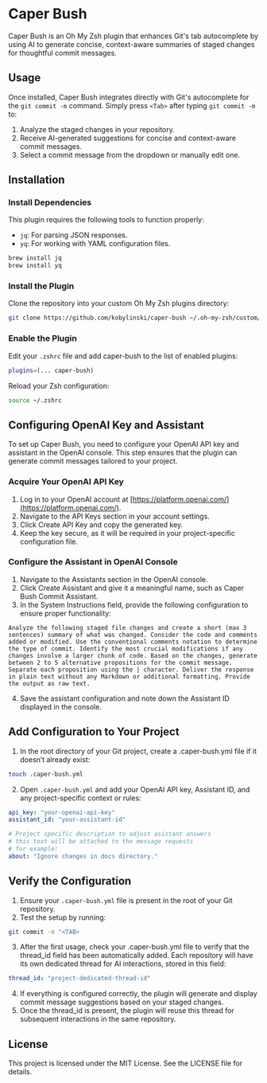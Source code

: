 # Caper Bush

Caper Bush is an Oh My Zsh plugin that enhances Git's tab autocomplete by using AI to generate concise,
context-aware summaries of staged changes for thoughtful commit messages.

## Usage

Once installed, Caper Bush integrates directly with Git's autocomplete for the `git commit -m` command. Simply
press `<Tab>` after typing `git commit -m` to:

1. Analyze the staged changes in your repository.
2. Receive AI-generated suggestions for concise and context-aware commit messages.
3. Select a commit message from the dropdown or manually edit one.

## Installation

### Install Dependencies

This plugin requires the following tools to function properly:

- `jq`: For parsing JSON responses.
- `yq`: For working with YAML configuration files.

```bash
brew install jq
brew install yq
```

### Install the Plugin

Clone the repository into your custom Oh My Zsh plugins directory:

```bash
git clone https://github.com/kobylinski/caper-bush ~/.oh-my-zsh/custom/plugins/caper-bush
```

### Enable the Plugin

Edit your `.zshrc` file and add caper-bush to the list of enabled plugins:

```bash
plugins=(... caper-bush)
```

Reload your Zsh configuration:

```bash
source ~/.zshrc
```

## Configuring OpenAI Key and Assistant

To set up Caper Bush, you need to configure your OpenAI API key and assistant in the OpenAI console. This step
ensures that the plugin can generate commit messages tailored to your project.

### Acquire Your OpenAI API Key

1. Log in to your OpenAI account at [https://platform.openai.com/](https://platform.openai.com/).
2. Navigate to the API Keys section in your account settings.
3. Click Create API Key and copy the generated key.
4. Keep the key secure, as it will be required in your project-specific configuration file.

### Configure the Assistant in OpenAI Console

1. Navigate to the Assistants section in the OpenAI console.
2. Click Create Assistant and give it a meaningful name, such as Caper Bush Commit Assistant.
3. In the System Instructions field, provide the following configuration to ensure proper functionality:

```
Analyze the following staged file changes and create a short (max 3 sentences) summary of what was changed. Consider the code and comments added or modified. Use the conventional comments notation to determine the type of commit. Identify the most crucial modifications if any changes involve a larger chunk of code. Based on the changes, generate between 2 to 5 alternative propositions for the commit message. Separate each proposition using the | character. Deliver the response in plain text without any Markdown or additional formatting. Provide the output as raw text.
```

4. Save the assistant configuration and note down the Assistant ID displayed in the console.

## Add Configuration to Your Project

1. In the root directory of your Git project, create a .caper-bush.yml file if it doesn’t already exist:

```bash
touch .caper-bush.yml
```

2. Open `.caper-bush.yml` and add your OpenAI API key, Assistant ID, and any project-specific context or
   rules:

```yaml
api_key: "your-openai-api-key"
assistant_id: "your-assistant-id"

# Project specific description to adjust asistant answers
# this text will be attached to the message requests
# for example:
about: "Ignore changes in docs directory."
```

## Verify the Configuration

1. Ensure your `.caper-bush.yml` file is present in the root of your Git repository.
2. Test the setup by running:

```bash
git commit -m "<TAB>
```

3. After the first usage, check your .caper-bush.yml file to verify that the thread_id field has been
   automatically added. Each repository will have its own dedicated thread for AI interactions, stored in this
   field:

```yaml
thread_id: "project-dedicated-thread-id"
```

4. If everything is configured correctly, the plugin will generate and display commit message suggestions
   based on your staged changes.
5. Once the thread_id is present, the plugin will reuse this thread for subsequent interactions in the same
   repository.

## License

This project is licensed under the MIT License. See the LICENSE file for details.
